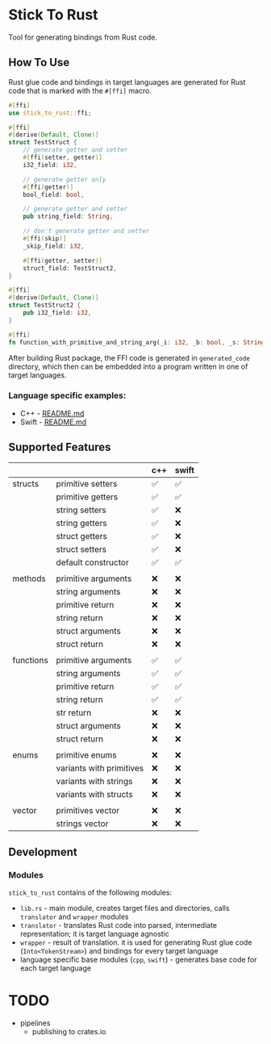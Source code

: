 # Stick To Rust

Tool for generating bindings from Rust code.

## How To Use

Rust glue code and bindings in target languages are generated for Rust code that is marked with the `#[ffi]` macro.

```rust
#[ffi]
use stick_to_rust::ffi;

#[ffi]
#[derive(Default, Clone)]
struct TestStruct {
    // generate getter and setter
    #[ffi(setter, getter)]
    i32_field: i32,

    // generate getter only
    #[ffi(getter)]
    bool_field: bool,

    // generate getter and setter
    pub string_field: String,

    // don't generate getter and setter
    #[ffi(skip)]
    _skip_field: i32,

    #[ffi(getter, setter)]
    struct_field: TestStruct2,
}

#[ffi]
#[derive(Default, Clone)]
struct TestStruct2 {
    pub i32_field: i32,
}

#[ffi]
fn function_with_primitive_and_string_arg(_i: i32, _b: bool, _s: String) {}
```

After building Rust package, the FFI code is generated in `generated_code` directory, which then can be embedded into a program written in one of target languages.

### Language specific examples:

- C++ - [README.md](tests/cpp/README.md)
- Swift - [README.md](tests/swift/README.md)

## Supported Features

|           |                          | c++ | swift |
| --------- | ------------------------ | --- | ----- |
| structs   | primitive setters        | ✅   | ✅     |
|           | primitive getters        | ✅   | ✅     |
|           | string setters           | ✅   | ❌     |
|           | string getters           | ✅   | ❌     |
|           | struct getters           | ✅   | ❌     |
|           | struct setters           | ✅   | ❌     |
|           | default constructor      | ✅   | ✅     |
|           |
| methods   | primitive arguments      | ❌   | ❌     |
|           | string arguments         | ❌   | ❌     |
|           | primitive return         | ❌   | ❌     |
|           | string return            | ❌   | ❌     |
|           | struct arguments         | ❌   | ❌     |
|           | struct return            | ❌   | ❌     |
|           |
| functions | primitive arguments      | ✅   | ✅     |
|           | string arguments         | ✅   | ✅     |
|           | primitive return         | ✅   | ✅     |
|           | string return            | ✅   | ✅     |
|           | str return               | ❌   | ❌     |
|           | struct arguments         | ❌   | ❌     |
|           | struct return            | ❌   | ❌     |
|           |
| enums     | primitive enums          | ❌   | ❌     |
|           | variants with primitives | ❌   | ❌     |
|           | variants with strings    | ❌   | ❌     |
|           | variants with structs    | ❌   | ❌     |
|           |
| vector    | primitives vector        | ❌   | ❌     |
|           | strings vector           | ❌   | ❌     |

## Development

### Modules

`stick_to_rust` contains of the following modules:

- `lib.rs` - main module, creates target files and directories, calls `translator` and `wrapper` modules
- `translator` - translates Rust code into parsed, intermediate representation; it is target language agnostic
- `wrapper` - result of translation. it is used for generating Rust glue code (`Into<TokenStream>`) and bindings for every target language
- language specific base modules (`cpp`, `swift`) - generates base code for each target language

# TODO

- pipelines
  - publishing to crates.io
